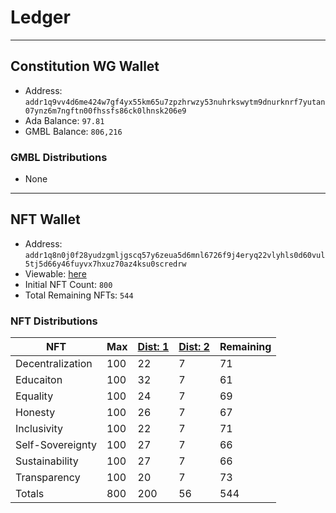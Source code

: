 # Ledger

---

## Constitution WG Wallet
- Address: `addr1q9vv4d6me424w7gf4yx55km65u7zpzhrwzy53nuhrkswytm9dnurknrf7yutan07ynz6m7ngftn00fhssfs86ck0lhnsk206e9`
- Ada Balance: `97.81`
- GMBL Balance: `806,216`

### GMBL Distributions
- None

---

## NFT Wallet
- Address: `addr1q8n0j0f28yudzgmljgscq57y6zeua5d6mnl6726f9j4eryq22vlyhls0d60vul5tj5d66y46fuyvx7hxuz70az4ksu0scredrw`
- Viewable: [here](https://pool.pm/addr1q8n0j0f28yudzgmljgscq57y6zeua5d6mnl6726f9j4eryq22vlyhls0d60vul5tj5d66y46fuyvx7hxuz70az4ksu0scredrw)
- Initial NFT Count: `800`
- Total Remaining NFTs: `544`

### NFT Distributions
| NFT             | Max | [Dist: 1](https://github.com/st8tikratio/Constitution_WG_2022/blob/main/distros/dis-1.md) | [Dist: 2](https://github.com/st8tikratio/Constitution_WG_2022/blob/main/distros/dis-2.md) | Remaining |
| ---             | --- | ----                                                                                      | -----                                                                                     | -----     |
| Decentralization| 100 | 22                                                                                        | 7                                                                                         | 71        |
| Educaiton       | 100 | 32                                                                                        | 7                                                                                         | 61        |
| Equality        | 100 | 24                                                                                        | 7                                                                                         | 69        |     
| Honesty         | 100 | 26                                                                                        | 7                                                                                         | 67        |
| Inclusivity     | 100 | 22                                                                                        | 7                                                                                         | 71        |
| Self-Sovereignty| 100 | 27                                                                                        | 7                                                                                         | 66        |
| Sustainability  | 100 | 27                                                                                        | 7                                                                                         | 66        |
| Transparency    | 100 | 20                                                                                        | 7                                                                                         | 73        |
| Totals          | 800 | 200                                                                                       | 56                                                                                        | 544       |



